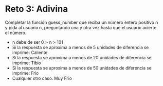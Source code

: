 Reto 3: Adivina
======

Completar la función guess_number que reciba un número entero positivo n y pida al usuario n, preguntando una y otra vez hasta que el usuario acierte el número.

* n debe de ser 0 > n  > 101
* Si la respuesta se aproxima a menos de 5 unidades de diferencia se imprime: Caliente
* Si la respuesta se aproxima a menos de 20 unidades de diferencia se imprime: Tibio
* Si la respuesta se aproxima a menos de 50 unidades de diferencia se imprime: Frio
* Cualquier otro caso: Muy Frio